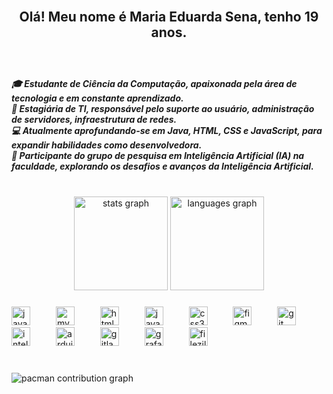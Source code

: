 <br clear="both">

<h2 align="center">Olá! Meu nome é Maria Eduarda Sena, tenho 19 anos.</h2>

###

<br clear="both">

<h5 align="left">🎓 Estudante de Ciência da Computação, apaixonada pela área de tecnologia e em constante aprendizado.<br>💼 Estagiária de TI, responsável pelo suporte ao usuário, administração de servidores, infraestrutura de redes.<br>💻 Atualmente aprofundando-se em Java, HTML, CSS e JavaScript, para expandir habilidades como desenvolvedora.<br>🔬 Participante do grupo de pesquisa em Inteligência Artificial (IA) na faculdade, explorando os desafios e avanços da Inteligência Artificial.</h5>

###

<br clear="both">

<div align="center">
  <img src="https://github-readme-stats.vercel.app/api?username=adudasena&hide_title=false&hide_rank=false&show_icons=true&include_all_commits=true&count_private=true&disable_animations=false&theme=radical&locale=pt-br&hide_border=false" height="150" alt="stats graph"  />
  <img src="https://github-readme-stats.vercel.app/api/top-langs?username=adudasena&locale=pt-br&hide_title=false&layout=compact&card_width=320&langs_count=6&theme=radical&hide_border=true" height="150" alt="languages graph"  />
</div>

###

<div align="left">
  <img src="https://cdn.jsdelivr.net/gh/devicons/devicon/icons/java/java-original.svg" height="30" alt="java logo"  />
  <img width="33" />
  <img src="https://cdn.jsdelivr.net/gh/devicons/devicon/icons/mysql/mysql-original.svg" height="30" alt="mysql logo"  />
  <img width="33" />
  <img src="https://cdn.jsdelivr.net/gh/devicons/devicon/icons/html5/html5-original.svg" height="30" alt="html5 logo"  />
  <img width="33" />
  <img src="https://cdn.jsdelivr.net/gh/devicons/devicon/icons/javascript/javascript-original.svg" height="30" alt="javascript logo"  />
  <img width="33" />
  <img src="https://cdn.jsdelivr.net/gh/devicons/devicon/icons/css3/css3-original.svg" height="30" alt="css3 logo"  />
  <img width="33" />
  <img src="https://cdn.jsdelivr.net/gh/devicons/devicon/icons/figma/figma-original.svg" height="30" alt="figma logo"  />
  <img width="33" />
  <img src="https://cdn.jsdelivr.net/gh/devicons/devicon/icons/git/git-original.svg" height="30" alt="git logo"  />
  <img width="33" />
  <img src="https://cdn.jsdelivr.net/gh/devicons/devicon/icons/intellij/intellij-original.svg" height="30" alt="intellij logo"  />
  <img width="33" />
  <img src="https://cdn.jsdelivr.net/gh/devicons/devicon/icons/arduino/arduino-original.svg" height="30" alt="arduino logo"  />
  <img width="33" />
  <img src="https://cdn.jsdelivr.net/gh/devicons/devicon/icons/gitlab/gitlab-original.svg" height="30" alt="gitlab logo"  />
  <img width="33" />
  <img src="https://cdn.jsdelivr.net/gh/devicons/devicon/icons/grafana/grafana-original.svg" height="30" alt="grafana logo"  />
  <img width="33" />
  <img src="https://cdn.simpleicons.org/filezilla/BF0000" height="30" alt="filezilla logo"  />
</div>

###

<br clear="both">

<picture>
  <source media="(prefers-color-scheme: dark)" srcset="https://raw.githubusercontent.com/adudasena/adudasena/output/pacman-contribution-graph-dark.svg">
  <source media="(prefers-color-scheme: light)" srcset="https://raw.githubusercontent.com/adudasena/adudasena/output/pacman-contribution-graph.svg">
  <img alt="pacman contribution graph" src="https://raw.githubusercontent.com/adudasena/adudasena/output/pacman-contribution-graph.svg">
</picture>

###
